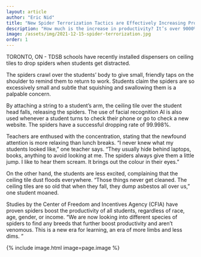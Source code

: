 ```yaml
---
layout: article
author: "Eric Nid"
title: "New Spider Terrorization Tactics are Effectively Increasing Productivity"
description: "How much is the increase in productivity? It’s over 9000%!"
image: /assets/img/2021-12-15-spider-terrorization.jpg
order: 1
---
```


TORONTO, ON - TDSB schools have recently installed dispensers on ceiling tiles to drop spiders when students get distracted.

The spiders crawl over the students’ body to give small, friendly taps on the shoulder to remind them to return to work. Students claim the spiders are so excessively small and subtle that squishing and swallowing them is a palpable concern.

By attaching a string to a student’s arm, the ceiling tile over the student head falls, releasing the spiders. The use of facial recognition AI is also used whenever a student turns to check their phone or go to check a new website. The spiders have a successful dropping rate of 99.998%.

Teachers are enthused with the concentration, stating that the newfound attention is more relaxing than lunch breaks. “I never knew what my students looked like,” one teacher says. “They usually hide behind laptops, books, anything to avoid looking at me. The spiders always give them a little jump. I like to hear them scream. It brings out the colour in their eyes.”

On the other hand, the students are less excited, complaining that the ceiling tile dust floods everywhere. “Those things never get cleaned. The ceiling tiles are so old that when they fall, they dump asbestos all over us,” one student moaned.

Studies by the Center of Freedom and Incentives Agency (CFIA) have proven spiders boost the productivity of all students, regardless of race, age, gender, or income. “We are now looking into different species of spiders to find any breeds that further boost productivity and aren’t venomous. This is a new era for learning, an era of more limbs and less dims. ”

{% include image.html image=page.image %}
